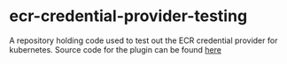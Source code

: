 # ecr-credential-provider-testing
A repository holding code used to test out the ECR credential provider for kubernetes.  Source code for the plugin can be found [here](https://github.com/kubernetes/cloud-provider-aws)
